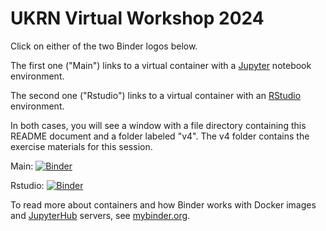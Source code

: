 # UKRN Virtual Workshop 2024

Click on either of the two Binder logos below.

The first one ("Main") links to a virtual container with a [Jupyter](https://jupyter.org/) notebook environment.

The second one ("Rstudio") links to a virtual container with an [RStudio]() environment.

In both cases, you will see a window with a file directory containing this README document and a folder labeled "v4".
The v4 folder contains the exercise materials for this session. 



Main: [![Binder](https://mybinder.org/badge_logo.svg)](https://mybinder.org/v2/gh/mattcingram/UKRN_virtual_workshop_2024/main)

Rstudio: [![Binder](https://mybinder.org/badge_logo.svg)](https://mybinder.org/v2/gh/mattcingram/UKRN_virtual_workshop_2024/main?urlpath=rstudio)

To read more about containers and how Binder works with Docker images and [JupyterHub]() servers, see [mybinder.org](https://mybinder.org).


